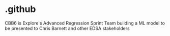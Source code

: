 # .github
CBB6 is Explore's Advanced Regression Sprint Team building a ML model to be presented to Chris Barnett and other EDSA stakeholders
